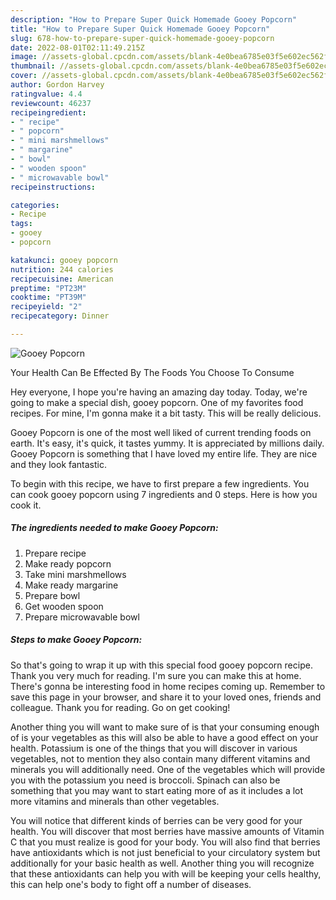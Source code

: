 ```yaml
---
description: "How to Prepare Super Quick Homemade Gooey Popcorn"
title: "How to Prepare Super Quick Homemade Gooey Popcorn"
slug: 678-how-to-prepare-super-quick-homemade-gooey-popcorn
date: 2022-08-01T02:11:49.215Z
image: //assets-global.cpcdn.com/assets/blank-4e0bea6785e03f5e602ec562f230caae08da540cada707380b4fe1bbebba43da.png
thumbnail: //assets-global.cpcdn.com/assets/blank-4e0bea6785e03f5e602ec562f230caae08da540cada707380b4fe1bbebba43da.png
cover: //assets-global.cpcdn.com/assets/blank-4e0bea6785e03f5e602ec562f230caae08da540cada707380b4fe1bbebba43da.png
author: Gordon Harvey
ratingvalue: 4.4
reviewcount: 46237
recipeingredient:
- " recipe"
- " popcorn"
- " mini marshmellows"
- " margarine"
- " bowl"
- " wooden spoon"
- " microwavable bowl"
recipeinstructions:

categories:
- Recipe
tags:
- gooey
- popcorn

katakunci: gooey popcorn 
nutrition: 244 calories
recipecuisine: American
preptime: "PT23M"
cooktime: "PT39M"
recipeyield: "2"
recipecategory: Dinner

---
```



![Gooey Popcorn](//assets-global.cpcdn.com/assets/blank-4e0bea6785e03f5e602ec562f230caae08da540cada707380b4fe1bbebba43da.png)

Your Health Can Be Effected By The Foods You Choose To Consume

Hey everyone, I hope you're having an amazing day today. Today, we're going to make a special dish, gooey popcorn. One of my favorites food recipes. For mine, I'm gonna make it a bit tasty. This will be really delicious.

Gooey Popcorn is one of the most well liked of current trending foods on earth. It's easy, it's quick, it tastes yummy. It is appreciated by millions daily. Gooey Popcorn is something that I have loved my entire life. They are nice and they look fantastic.




To begin with this recipe, we have to first prepare a few ingredients. You can cook gooey popcorn using 7 ingredients and 0 steps. Here is how you cook it.

<!--inarticleads1-->

##### The ingredients needed to make Gooey Popcorn:

1. Prepare  recipe
1. Make ready  popcorn
1. Take  mini marshmellows
1. Make ready  margarine
1. Prepare  bowl
1. Get  wooden spoon
1. Prepare  microwavable bowl




<!--inarticleads2-->

##### Steps to make Gooey Popcorn:





So that's going to wrap it up with this special food gooey popcorn recipe. Thank you very much for reading. I'm sure you can make this at home. There's gonna be interesting food in home recipes coming up. Remember to save this page in your browser, and share it to your loved ones, friends and colleague. Thank you for reading. Go on get cooking!

Another thing you will want to make sure of is that your consuming enough of is your vegetables as this will also be able to have a good effect on your health. Potassium is one of the things that you will discover in various vegetables, not to mention they also contain many different vitamins and minerals you will additionally need. One of the vegetables which will provide you with the potassium you need is broccoli. Spinach can also be something that you may want to start eating more of as it includes a lot more vitamins and minerals than other vegetables.

You will notice that different kinds of berries can be very good for your health. You will discover that most berries have massive amounts of Vitamin C that you must realize is good for your body. You will also find that berries have antioxidants which is not just beneficial to your circulatory system but additionally for your basic health as well. Another thing you will recognize that these antioxidants can help you with will be keeping your cells healthy, this can help one's body to fight off a number of diseases.
